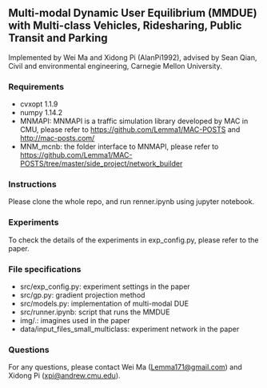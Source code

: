 ## Multi-modal Dynamic User Equilibrium (MMDUE) with Multi-class Vehicles, Ridesharing, Public Transit and Parking

Implemented by Wei Ma and Xidong Pi (AlanPi1992), advised by Sean Qian, Civil and environmental engineering, Carnegie Mellon University. 


### Requirements

- cvxopt 1.1.9
- numpy 1.14.2
- MNMAPI: MNMAPI is a traffic simulation library developed by MAC in CMU, please refer to https://github.com/Lemma1/MAC-POSTS and http://mac-posts.com/
- MNM_mcnb: the folder interface to MNMAPI, please refer to https://github.com/Lemma1/MAC-POSTS/tree/master/side_project/network_builder

### Instructions

Please clone the whole repo, and run renner.ipynb using jupyter notebook.

### Experiments

To check the details of the experiments in exp_config.py, please refer to the paper.

### File specifications

- src/exp_config.py: experiment settings in the paper
- src/gp.py: gradient projection method
- src/models.py: implementation of multi-modal DUE
- src/runner.ipynb: script that runs the MMDUE
- img/.: imagines used in the paper
- data/input_files_small_multiclass: experiment network in the paper


### Questions

For any questions, please contact Wei Ma (Lemma171@gmail.com) and Xidong Pi (xpi@andrew.cmu.edu).